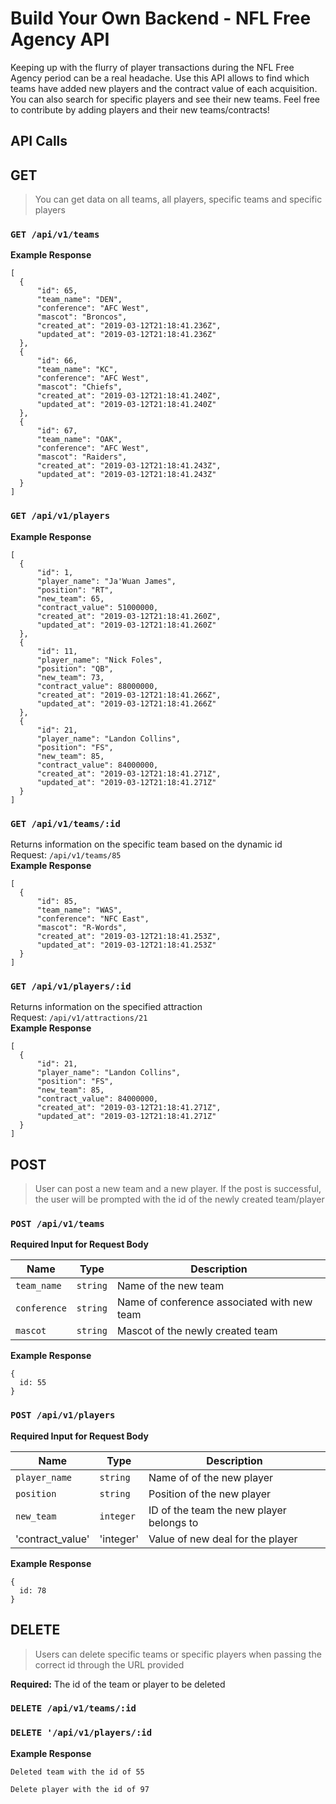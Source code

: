 # Build Your Own Backend - NFL Free Agency API
Keeping up with the flurry of player transactions during the NFL Free Agency period can be a real headache. Use this API allows to find which teams have added new players and the contract value of each acquisition. You can also search for specific players and see their new teams. Feel free to contribute by adding players and their new teams/contracts!


## API Calls
## GET
> You can get data on all teams, all players, specific teams and specific players

### ```GET /api/v1/teams```   
**Example Response**
```
[
  {
      "id": 65,
      "team_name": "DEN",
      "conference": "AFC West",
      "mascot": "Broncos",
      "created_at": "2019-03-12T21:18:41.236Z",
      "updated_at": "2019-03-12T21:18:41.236Z"
  },
  {
      "id": 66,
      "team_name": "KC",
      "conference": "AFC West",
      "mascot": "Chiefs",
      "created_at": "2019-03-12T21:18:41.240Z",
      "updated_at": "2019-03-12T21:18:41.240Z"
  },
  {
      "id": 67,
      "team_name": "OAK",
      "conference": "AFC West",
      "mascot": "Raiders",
      "created_at": "2019-03-12T21:18:41.243Z",
      "updated_at": "2019-03-12T21:18:41.243Z"
  }
]
```  
### ```GET /api/v1/players```   
**Example Response**
```
[
  {
      "id": 1,
      "player_name": "Ja'Wuan James",
      "position": "RT",
      "new_team": 65,
      "contract_value": 51000000,
      "created_at": "2019-03-12T21:18:41.260Z",
      "updated_at": "2019-03-12T21:18:41.260Z"
  },
  {
      "id": 11,
      "player_name": "Nick Foles",
      "position": "QB",
      "new_team": 73,
      "contract_value": 88000000,
      "created_at": "2019-03-12T21:18:41.266Z",
      "updated_at": "2019-03-12T21:18:41.266Z"
  },
  {
      "id": 21,
      "player_name": "Landon Collins",
      "position": "FS",
      "new_team": 85,
      "contract_value": 84000000,
      "created_at": "2019-03-12T21:18:41.271Z",
      "updated_at": "2019-03-12T21:18:41.271Z"
  }
]
```    
### ```GET /api/v1/teams/:id```  
Returns information on the specific team based on the dynamic id   
Request: ```/api/v1/teams/85```  
**Example Response** 
```
[
  {
      "id": 85,
      "team_name": "WAS",
      "conference": "NFC East",
      "mascot": "R-Words",
      "created_at": "2019-03-12T21:18:41.253Z",
      "updated_at": "2019-03-12T21:18:41.253Z"
  }
]
```  
### ```GET /api/v1/players/:id```  
Returns information on the specified attraction   
Request: ```/api/v1/attractions/21```  
**Example Response**  
```
[
  {
      "id": 21,
      "player_name": "Landon Collins",
      "position": "FS",
      "new_team": 85,
      "contract_value": 84000000,
      "created_at": "2019-03-12T21:18:41.271Z",
      "updated_at": "2019-03-12T21:18:41.271Z"
  }
]
```
## POST
> User can post a new team and a new player. If the post is successful, the user will be prompted with the id of the newly created team/player

### ```POST /api/v1/teams```  
**Required Input for Request Body**  

| Name       | Type          | Description  |
| ------------- | ------------- | ----- |
| `team_name`      | `string` | Name of the new team |
| `conference`      | `string`      |   Name of conference associated with new team |
| `mascot`  | `string`     |    Mascot of the newly created team | 
  
**Example Response**
```
{
  id: 55
}
```  

### ```POST /api/v1/players```   
**Required Input for Request Body**  

| Name       | Type          | Description  |
| ------------- | ------------- | ----- |
| `player_name`      | `string` | Name of of the new player |
| `position`      | `string`      |   Position of the new player |
| `new_team`  | `integer`     |    ID of the team the new player belongs to |
|'contract_value' | 'integer' |  Value of new deal for the player |
   

**Example Response**
```
{
  id: 78
}
```  
## DELETE  
> Users can delete specific teams or specific players when passing the correct id through the URL provided

**Required:**
The id of the team or player to be deleted
### ```DELETE /api/v1/teams/:id```  
### ```DELETE '/api/v1/players/:id```  
**Example Response**
```
Deleted team with the id of 55
```
```
Delete player with the id of 97
```